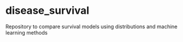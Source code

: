# disease_survival
Repository to compare survival models using distributions and machine learning methods

